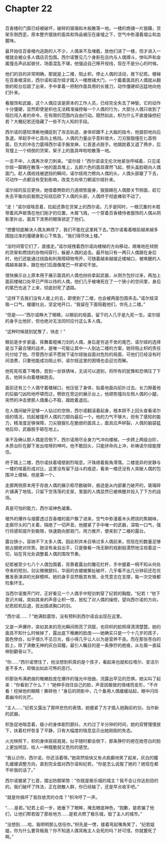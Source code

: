 # Chapter 22

<br>
百香楼的门窗已经被破坏，破碎的玻璃和木板散落一地。一楼的商铺一片狼藉，货架东倒西歪，原本整齐摆放的面具和饰品被压在废墟之下，空气中弥漫着烟尘和血腥味。

最开始往百香楼内逃跑的人不少，人偶来不及堵截，放他们进了一楼，但才进入一楼就会被众多人偶店员包围。西尔诺瞥见几个身影在店内与人偶搏斗，惨叫声和金属撞击声此起彼伏，场面混乱不堪，他强迫自己移开视线，现在不是分心的时候。

他们的目的非常明确，那就是上二楼，阻止枳，停止人偶的活动，救下纪若。楼梯在百香楼深处，西尔诺和诺尔娅才踏入一楼商铺大门，一个戴着面具的人偶就从翻倒的柜台后跳了出来，手中拿着一把制作面具用的长锥刀，动作僵硬却迅猛地向他们扑来。

看服饰和武器，这个人偶应该是原本的工作人员，已经完全失去了神智。它的动作十分僵硬，显然即使是枳也无法精准操控每一个人偶的行为，大部分人偶只收到了阻拦闯入者的命令，在有限的范围内自由行动。既然如此，枳为什么不直接操控纪若？大概纪若还隐藏了一些不为人知的手段。

西尔诺的感知清晰地捕捉到了攻击轨迹，身体却跟不上大脑的指令，他狼狈地向后急退，举起手中匕首向上格挡。人偶的力量出乎意料很大，刀刃狠狠撞在匕首侧面，巨大的冲击力震得西尔诺手腕发麻，匕首差点脱手。他踉跄着又退了两步，后背撞上一个倾倒的货架，架子上的面具哗啦啦散落一地。

一击不中，人偶再次举刀刺来。“诺尔娅！”西尔诺语无伦次地紧张呼喊着，只见诺尔娅一脚踢在散落一地的面具堆上，五颜六色的面具骤然飞起，劈头盖脸砸向人偶面门。趁人偶视线被遮挡的瞬间，诺尔娅用力劈向人偶的头，人偶头部瘪了下去，可动作一点都没有受到影响，改变方向举刀朝诺尔娅扑来。

诺尔娅的反应更快，她借着劈砍的力道顺势旋身，狠狠踢在人偶膝关节侧面，趁它失去平衡向前栽倒之际绕后砍下人偶的头部，人偶终于彻底瘫软不动了。

“走！”诺尔娅喘息着，拉起还靠在货架上的西尔诺。几乎是同时，一根沉重的木棍带着风声砸落在他们刚才的位置，木屑飞溅，一个穿着百香楼侍者服饰的人偶从阴影里扑出，面具下漆黑的眼珠锁定了他们。

“想要彻底解决人偶太麻烦了，我们不能在这里耗下去。”西尔诺看着眼前越来越多围拢过来的僵硬身影心下焦急，“我们得尽快上楼。”

“没时间管它们了，直接走。”诺尔娅拽着西尔诺向楼梯的方向移动，艰难地在倾倒的货架和燃烧的杂物间穿行，躲避人偶的追击。最开始只有一两只人偶跟在身后时，他们还能通过绕路和利用障碍物甩开，可随着越来越接近楼梯口，被唤醒的人偶越来越多，跟在他们后面像尾巴一样紧咬不放。

很快展示台上原本用于展示面具的人偶也纷纷拿起武器，从侧方包抄过来，再加上面前楼梯口处早已严阵以待的人偶，他们几乎被堵死在了一个狭小的空间里，身后的尾巴也追了上来，彻底封死了退路。

“这样下去我们没有人能上的去，即使到了二楼，也会被两面包围夹击。”诺尔娅深吸一口气，缓缓吐出，坚定地开口，“我留在下面阻截他们，你先上二楼。”

“但是——”西尔诺睁大了眼睛，以眼前的局面，留下的人几乎是九死一生。诺尔娅的身手比他好，但也绝对无法同时应付这么多人偶。

“这种时候就别犹豫了，快走！”

眼前是步步紧逼、挥舞着棍棒刀剑的人偶，身后是穷追不舍的尾巴，诺尔娅的选择是当下最合理的战术，是唯一可能让其中一人到达二楼的方案，她将阻止枳的责任托付给了他。尽管西尔诺不愿抛下诺尔娅独自面对危险的局面，可他们已经没有时间浪费，只要他能成功阻止枳，诺尔娅这里的困境也会迎刃而解。

他死死咬着下嘴唇，尝到一丝铁锈味，无话可以道别，将所有的犹豫和恐惧压了下去，他转头向着楼梯跑去。

面前还有三个人偶守着楼梯口，他压低了身体，贴着地面向前扑过去。长刀擦着他的后脑勺凶险地呼啸而过，劈砍在旁边的展示台上，他顺势撞向左侧人偶的小腿，突然的冲击使那人偶重心不稳，踉跄着退后。

在人偶间破开足够一人钻过的空隙，西尔诺翻滚着起身，根本顾不上回头查看诺尔娅的情况，捡起被撞开人偶的刀掷向最后一个。他的力气不够大，但有了感知的能力，精准度足够保障，刀尖狠狠扎在脆弱的面具上，面具应声碎裂，人偶的脑袋猛地后仰，武器脱手砸在地上。

来不及确认那人偶是否倒下，西尔诺用尽全身力气冲向楼梯，一步跨上两级台阶，木质台阶在脚下发出吱呀的呻吟。他不敢回头，只能拼命向上冲，祈祷诺尔娅能撑住。

终于踏上二楼，西尔诺扶着墙壁剧烈喘息，汗珠顺着鬓角滑落。二楼诡异的安静与一楼的喧嚣形成对比，这里没有留下战斗的痕迹，看来一楼还没有人突破人偶的包围冲上楼梯，他是第一个。

走廊两侧原本用于存放人偶的展示柜尽数破碎，痕迹是从内部暴力破开的，玻璃碎片铺满了地毯，只留下空荡荡的支架，里面的人偶显然已被唤醒并投入了下方的战场。

真是可怕的能力，西尔诺神色凝重。

楼外的爆炸与烟雾透过百香楼的窗户飘了进来，空气中弥漫着木头燃烧的焦糊味，走廊尽头的门关着，隔绝了一切声音。他握紧了手中唯一的武器，深吸一口气，强行将感知提升到极限，快速跑向那扇门，用力推开，便来到了二楼的露台。

露台狭小，容纳不下太多人偶，因此枳并未召唤过多人偶前来，但现在的数量足够她占据绝对优势。她没有亲自出手，只是像看一场无聊的戏剧般漠然地注视着这一切，站在背光处调整着人偶的围攻节奏。

纪若被至少七八个人偶包围着，背靠着露台的雕花栏杆，手中握着一柄不知从何处夺来的短剑，剑尖微微颤抖，华丽的衣裙被撕扯破坏，几乎看不出几分钟前还在优雅发表演讲的光鲜模样。她的身手显然极其有限，全凭意志在支撑，每一次交锋都险象环生。

当西尔诺推开门时，正好看见一个人偶手中短剑刺穿了纪若的胸膛。“纪若！”他下意识大喊，突如其来的声音让枳一惊，放松了对人偶的操控，望向西尔诺的方向，纪若趁机后退，拔出插进胸口的剑。

“西尔诺……？”她满脸震惊，没有预料到西尔诺会出现在这里。

又是一声爆炸，突如其来的亮光瞬间照亮了洞窟，也将枳的脸照得清清楚楚。她的面具不知什么时候掉了，露出底下稚嫩的脸庞——她确实只是一个十几岁的孩子，面色惨白，似乎很久不见日光，瘦小得几乎让人以为是营养不良。而在那张苍白的脸上，除了涣散无神的灰白双瞳，最引人瞩目的是一条狰狞的疤痕，从左眉一直延伸到颧骨以下。

“你……”西尔诺愣住了，他没想到枳真的是个孩子，看起来也就和拉塔尔、安洁尔差不多大，却做出如此可怖的恶行。

枳那张布满疤痕的稚嫩脸庞在爆炸的强光中扭曲，流露出罕见的恐惧，她尖叫了起来：“你看到了什么？！”她伸手挡住自己的脸，声音因极致的情绪而变形，“不许看！挖掉他的眼睛！撕碎他！”身后的阴影中，几个备用人偶缓缓站起，眼中闪烁着幽冷的光芒。

“主人……”纪若又露出了那样悲伤的表情，她握紧了方才插入她胸前的剑，当作新的武器。

枳急促地喘息着，瘦小的身体剧烈颤抖，大约过了半分钟的时间，她的双臂慢慢放下，扶着栏杆恢复了平静，只有大幅度的喘息显示出她刚刚的失态。

火光映照下，枳的身体摇摇晃晃，似乎随时都会倒下，那条狰狞的疤在她苍白的脸上更加明显，给人一种既脆弱又危险的感觉。

“我认识你，西尔诺，你还活着呀。”她突然愉快又有点疯癫地笑了起来，灰白的瞳孔缓缓调整方向，直到完全面对西尔诺和纪若，“你是怎么说服了她的？她现在都不听我的话了。”

西尔诺握紧了匕首，摆出防御架势：“你就是极乐城的城主？我不会让你达到目的的。我们破坏了阵法，正在疏散人群，你已经输了，还是早点收手吧。”

“就是你搞坏了我存放灵的仓库？”枳冷哼了一声。

“……是若。”纪若上前一步，她垂下了眼眸，掩去眼底神色，“抱歉，是若骗了他们，让他们帮若毁了那些地方……是若点燃了极乐城，毁了主人的城市。”

“没想到……哈，我明明那么信任你。”枳先是一愣，接着弯起嘴角笑了，“纪若姐姐，你为什么要背叛我？你不知道人偶背叛主人会死的吗？好可惜，你就要死了啊。”

